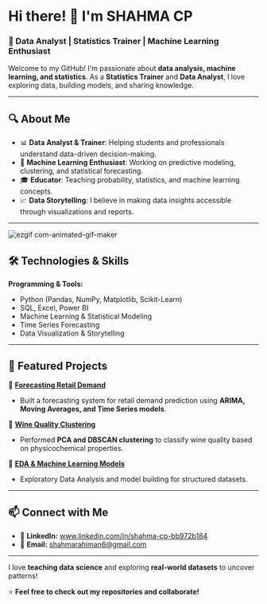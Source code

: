 # Hi there! 👋 I'm SHAHMA CP

### 🚀 Data Analyst | Statistics Trainer | Machine Learning Enthusiast  

Welcome to my GitHub! I'm passionate about **data analysis, machine learning, and statistics**. As a **Statistics Trainer** and **Data Analyst**, I love exploring data, building models, and sharing knowledge.  

---

## 🔍 About Me  
- 📊 **Data Analyst & Trainer**: Helping students and professionals understand data-driven decision-making.  
- 🤖 **Machine Learning Enthusiast**: Working on predictive modeling, clustering, and statistical forecasting.  
- 🎓 **Educator**: Teaching probability, statistics, and machine learning concepts.  
- 📈 **Data Storytelling**: I believe in making data insights accessible through visualizations and reports.  

---
![ezgif com-animated-gif-maker](https://github.com/user-attachments/assets/6f00f78b-3724-4fa0-875e-8fb466e12008)


## 🛠️ Technologies & Skills  
**Programming & Tools:**  
- Python (Pandas, NumPy, Matplotlib, Scikit-Learn)  
- SQL, Excel, Power BI  
- Machine Learning & Statistical Modeling  
- Time Series Forecasting  
- Data Visualization & Storytelling  

---

## 📌 Featured Projects  
🔹 **[Forecasting Retail Demand](https://github.com/yourusername/forecasting-retail-demand)**  
- Built a forecasting system for retail demand prediction using **ARIMA, Moving Averages, and Time Series models**.  

🔹 **[Wine Quality Clustering](https://github.com/yourusername/wine-quality-clustering)**  
- Performed **PCA and DBSCAN clustering** to classify wine quality based on physicochemical properties.  

🔹 **[EDA & Machine Learning Models](https://github.com/yourusername/eda-machine-learning)**  
- Exploratory Data Analysis and model building for structured datasets.  

---

## 📫 Connect with Me  
- 💼 **LinkedIn:** www.linkedin.com/in/shahma-cp-bb972b184 
- 📧 **Email:** shahmarahiman6@gmail.com  

---


I love **teaching data science** and exploring **real-world datasets** to uncover patterns!  

⭐ **Feel free to check out my repositories and collaborate!**  





